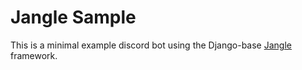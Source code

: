 Jangle Sample
=============

This is a minimal example discord bot using the Django-base [Jangle](https://github.com/AstraLuma/jangle) framework.
